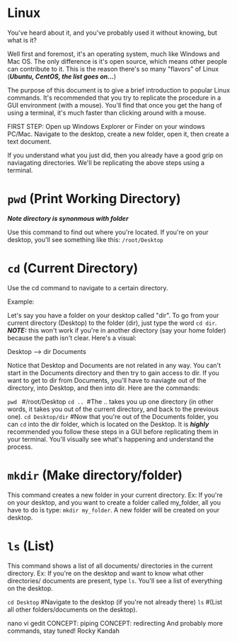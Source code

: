 # Linux 
You've heard about it, and you've probably used it without knowing, but what is it?


Well first and foremost, it's an operating system, much like Windows and Mac OS. The only difference is it's open source, which means other people can contribute to it. This is the reason there's so many "flavors" of Linux (***Ubuntu, CentOS, the list goes on...***)

The purpose of this document is to give a brief introduction to popular Linux commands. It's recommended that you try to replicate the procedure in a GUI environment (with a mouse). You'll find that once you get the hang of using a terminal, it's much faster than clicking around with a mouse. 

FIRST STEP: Open up Windows Explorer or Finder on your windows PC/Mac. Navigate to the desktop, create a new folder, open it, then create a text document. 

If you understand what you just did, then you already have a good grip on naviagating directories. We'll be replicating the above steps using a terminal. 

# `pwd` (Print Working Directory)
***Note directory is synonmous with folder***

Use this command to find out where you're located. If you're on your desktop, you'll see something like this: `/root/Desktop`

# `cd` (Current Directory)
Use the cd command to navigate to a certain directory. 

Example: 

Let's say you have a folder on your desktop called "dir". To go from your current directory (Desktop) to the folder (dir), just type the word `cd dir`. 
***NOTE:*** this won't work if you're in another directory (say your home folder) because the path isn't clear. 
Here's a visual: 

Desktop --> dir
Documents

Notice that Desktop and Documents are not related in any way. You can't start in the Documents directory and then try to gain access to dir. If you want to get to dir from Documents, you'll have to naviagte out of the directory, into Desktop, and then into dir. Here are the commands: 

`pwd ` #/root/Desktop
`cd .. `#The .. takes you up one directory (in other words, it takes you out of the current directory, and back to the previous one).
`cd Desktop/dir` #Now that you're out of the Documents folder, you can `cd` into the dir folder, which is located on the Desktop. 
It is ***highly*** recommended you follow these steps in a GUI before replicating them in your terminal. You'll visually see what's happening and understand the process. 

# `mkdir` (Make directory/folder)
This command creates a new folder in your current directory. 
Ex:
If you're on your desktop, and you want to create a folder called my_folder, all you have to do is type: `mkdir my_folder`. A new folder will be created on your desktop. 

# `ls` (List)

This command shows a list of all documents/ directories in the current directory.
Ex: 
If you're on the desktop and want to know what other directories/ documents are present, type `ls`. You'll see a list of everything on the desktop.

`cd Desktop` #Navigate to the desktop (if you're not already there)
`ls` #(List all other folders/documents on the desktop). 

nano 
vi 
gedit
CONCEPT: piping
CONCEPT: redirecting
And probably more commands, stay tuned!
Rocky Kandah


